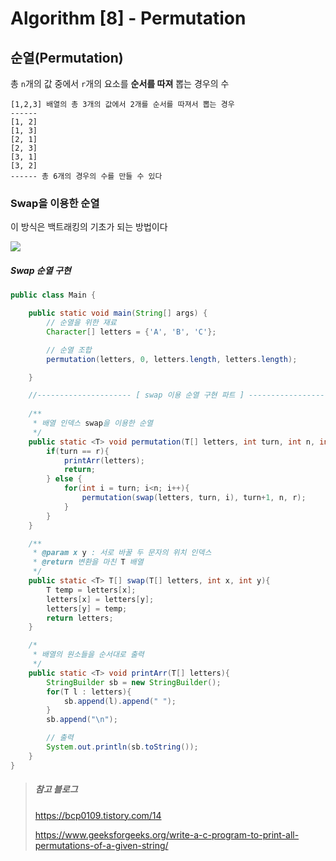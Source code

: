 # Algorithm [8] - Permutation



## 순열(Permutation)

총 `n`개의 값 중에서 `r`개의 요소를 **순서를 따져** 뽑는 경우의 수

```
[1,2,3] 배열의 총 3개의 값에서 2개를 순서를 따져서 뽑는 경우
------
[1, 2]
[1, 3]
[2, 1]
[2, 3]
[3, 1]
[3, 2]
------ 총 6개의 경우의 수를 만들 수 있다
```







### Swap을 이용한 순열

이 방식은 백트래킹의 기초가 되는 방법이다

<img src="https://media.geeksforgeeks.org/wp-content/cdn-uploads/NewPermutation.gif">

##### Swap 순열 구현 

```java
public class Main {

    public static void main(String[] args) {
        // 순열을 위한 재료
        Character[] letters = {'A', 'B', 'C'};

        // 순열 조합
        permutation(letters, 0, letters.length, letters.length);

    }

    //--------------------- [ swap 이용 순열 구현 파트 ] ---------------------//
    
    /**
     * 배열 인덱스 swap을 이용한 순열
     */
    public static <T> void permutation(T[] letters, int turn, int n, int r){
        if(turn == r){
            printArr(letters);
            return;
        } else {
            for(int i = turn; i<n; i++){
                permutation(swap(letters, turn, i), turn+1, n, r);
            }
        }
    }

    /**
     * @param x y : 서로 바꿀 두 문자의 위치 인덱스
     * @return 변환을 마친 T 배열
     */
    public static <T> T[] swap(T[] letters, int x, int y){
        T temp = letters[x];
        letters[x] = letters[y];
        letters[y] = temp;
        return letters;
    }

    /*
     * 배열의 원소들을 순서대로 출력
     */
    public static <T> void printArr(T[] letters){
        StringBuilder sb = new StringBuilder();
        for(T l : letters){
            sb.append(l).append(" ");
        }
        sb.append("\n");

        // 출력
        System.out.println(sb.toString());
    }
}
```





































> ##### 참고 블로그
>
> https://bcp0109.tistory.com/14
>
> https://www.geeksforgeeks.org/write-a-c-program-to-print-all-permutations-of-a-given-string/